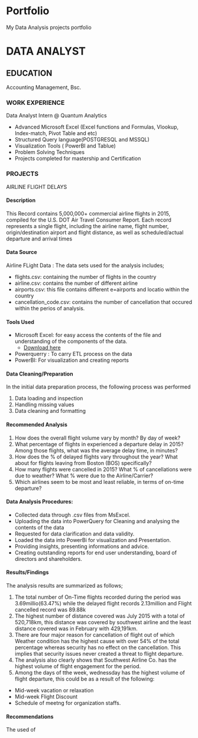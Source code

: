 # Portfolio
My Data Analysis projects portfolio

# DATA ANALYST 

## EDUCATION

Accounting Management, Bsc.

### WORK EXPERIENCE  

Data Analyst Intern @ Quantum Analytics
- Advanced Microsoft Excel (Excel functions and Formulas, Vlookup, Index-match, Pivot Table and etc)
- Structured Query language(POSTGRESQL and MSSQL)
- Visualization Tools ( PowerBI and Tablue)
- Problem Solving Techniques
- Projects completed for mastership and Certification



### PROJECTS

 AIRLINE FLIGHT DELAYS

#### Description

 This Record contains 5,000,000+ commercial airline flights in 2015, compiled for the U.S. DOT Air Travel Consumer Report. Each record represents a single flight, including the airline name, flight number, origin/destination airport and flight distance, as well as scheduled/actual departure and arrival times

#### Data Source

Airline FLight Data : The data sets used for the analysis includes; 
- flights.csv: containing the number of flights in the country
- airline.csv: contains the number of different airline
- airports.csv: this file contains different e=airports and locatio within the country
- cancellation_code.csv: contains the number of cancellation that occured within the perios of analysis.

#### Tools Used 

- Microsoft Excel: for easy access the contents of the file and understanding of the components of the data.
    - [Download here](http://microsoft.com)
- Powerquerry : To carry ETL process on the data
- PowerBI: For visualization and creating reports

#### Data Cleaning/Preparation

In the initial data preparation process, the following process was performed
1. Data loading and inspection
2. Handling missing values
3. Data cleaning and formatting
 
#### Recommended Analysis

1. How does the overall flight volume vary by month? By day of week? 
2. What percentage of flights in experienced a departure delay in 2015? Among 
those flights, what was the average delay time, in minutes? 
3. How does the % of delayed flights vary throughout the year? What about for 
flights leaving from Boston (BOS) specifically? 
4. How many flights were cancelled in 2015? What % of cancellations were due to 
weather? What % were due to the Airline/Carrier? 
5. Which airlines seem to be most and least reliable, in terms of on-time departure?

#### Data Analysis Procedures:

- Collected data through .csv files from MsExcel.
- Uploading the data into PowerQuery for Cleaning and analysing the contents of the data
- Requested for data clarification and data validity.
- Loaded the data into PowerBi for visualization and Presentation.
- Providing insights, presenting informations and advice.
- Creating outstanding reports for end user understanding, board of directors and shareholders.

#### Results/Findings

The analysis results are summarized as follows;
1. The total number of On-Time flights recorded during the period was 3.69millio(63.47%) while the delayed flight records 2.13million and Flight cancelled record was 89.88k
2. The highest number of distance covered was July 2015 with a total of 520,718km, this distance was covered by southwest airline and the least distance covered was in February with 429,191km.
3. There are four major reason for cancellation of flight out of which Weather condition has the highest cause with over 54% of the total percentage whereas security has no effect on the cancellation. This implies that security issues never created a threat to flight departure.
4. The analysis also clearly shows that Southwest Airline Co. has the highest volume of flight engagement for the period.
5. Among the days of tthe week, wednessday has the highest volume of flight departure, this could be as a result of the following:
 -  Mid-week vacation or relaxation
 -  Mid-week Flight Discount
 -  Schedule of meetng for organization staffs.

#### Recommendations

The used of 



